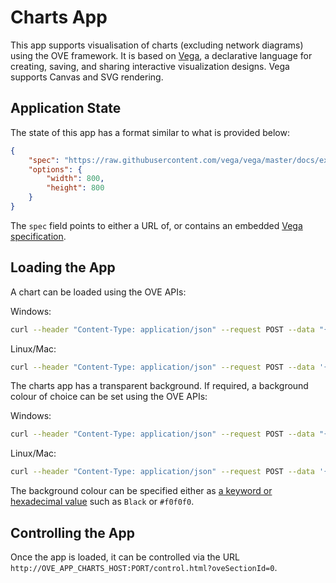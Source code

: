 # Charts App

This app supports visualisation of charts (excluding network diagrams) using the OVE framework. It is based on [Vega](https://vega.github.io/vega/), a declarative language for creating, saving, and sharing interactive visualization designs. Vega supports Canvas and SVG rendering.

## Application State

The state of this app has a format similar to what is provided below:

```json
{
    "spec": "https://raw.githubusercontent.com/vega/vega/master/docs/examples/bar-chart.vg.json",
    "options": {
        "width": 800,
        "height": 800
    }
}
```

The `spec` field points to either a URL of, or contains an embedded [Vega specification](https://vega.github.io/vega/docs/#specification).

## Loading the App

A chart can be loaded using the OVE APIs:

Windows:

```sh
curl --header "Content-Type: application/json" --request POST --data "{\"h\": 500, \"app\": {\"url\": \"http://OVE_APP_CHARTS_HOST:PORT\", \"states\": {\"load\": {\"spec\": \"https://raw.githubusercontent.com/vega/vega/master/docs/examples/bar-chart.vg.json\", \"options\": {\"width\": 800, \"height\": 800}}}}, \"space\": \"LocalNine\", \"w\": 500, \"y\": 0, \"x\": 0}" http://OVE_CORE_HOST:PORT/section
```

Linux/Mac:

```sh
curl --header "Content-Type: application/json" --request POST --data '{"h": 500, "app": {"url": "http://OVE_APP_CHARTS_HOST:PORT","states": {"load": {"spec": "https://raw.githubusercontent.com/vega/vega/master/docs/examples/bar-chart.vg.json", "options": {"width": 800, "height": 800}}}}, "space": "LocalNine", "w": 500, "y": 0, "x": 0}' http://OVE_CORE_HOST:PORT/section
```

The charts app has a transparent background. If required, a background colour of choice can be set using the OVE APIs:

Windows:

```sh
curl --header "Content-Type: application/json" --request POST --data "{\"h\": 500, \"app\": {\"url\": \"http://OVE_APP_HTML_HOST:PORT\", \"states\": {\"load\": {\"url\": \"/data/background/index.html?background=COLOUR\"}}}, \"space\": \"LocalNine\", \"w\": 500, \"y\": 0, \"x\": 0}" http://OVE_CORE_HOST:PORT/section
```

Linux/Mac:

```sh
curl --header "Content-Type: application/json" --request POST --data '{"h": 500, "app": {"url": "http://OVE_APP_HTML_HOST:PORT","states": {"load": {"url": "/data/background/index.html?background=COLOUR"}}}, "space": "LocalNine", "w": 500, "y": 0, "x": 0}' http://OVE_CORE_HOST:PORT/section
```

The background colour can be specified either as [a keyword or hexadecimal value](https://developer.mozilla.org/en-US/docs/Web/CSS/background-color) such as `Black` or `#f0f0f0`.

## Controlling the App

Once the app is loaded, it can be controlled via the URL `http://OVE_APP_CHARTS_HOST:PORT/control.html?oveSectionId=0`.
